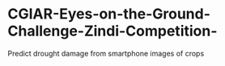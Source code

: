 # CGIAR-Eyes-on-the-Ground-Challenge-Zindi-Competition-
Predict drought damage from smartphone images of crops
